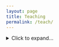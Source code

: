 ```yaml
---
layout: page
title: Teaching
permalink: /teach/
---
```


<details>
  <summary>Click to expand…</summary>

  - First item
  - Second item
  - Third item
</details>
